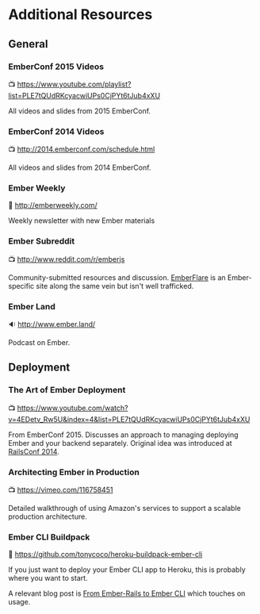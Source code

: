 # Additional Resources

## General

### EmberConf 2015 Videos

:tv: https://www.youtube.com/playlist?list=PLE7tQUdRKcyacwiUPs0CjPYt6tJub4xXU

All videos and slides from 2015 EmberConf.

### EmberConf 2014 Videos

:tv: http://2014.emberconf.com/schedule.html

All videos and slides from 2014 EmberConf.

### Ember Weekly

:book: http://emberweekly.com/

Weekly newsletter with new Ember materials

### Ember Subreddit

:tv: http://www.reddit.com/r/emberjs

Community-submitted resources and discussion. [EmberFlare](https://emberflare.com/entries) is an Ember-specific site along the same vein but isn't well trafficked.

### Ember Land

:sound: http://www.ember.land/

Podcast on Ember.

## Deployment

### The Art of Ember Deployment

:tv: https://www.youtube.com/watch?v=4EDetv_Rw5U&index=4&list=PLE7tQUdRKcyacwiUPs0CjPYt6tJub4xXU

From EmberConf 2015. Discusses an approach to managing deploying Ember and your backend separately. Original idea was introduced at [RailsConf 2014](https://www.youtube.com/watch?v=QZVYP3cPcWQ).

### Architecting Ember in Production

:tv: https://vimeo.com/116758451

Detailed walkthrough of using Amazon's services to support a scalable production architecture.

### Ember CLI Buildpack

:book: https://github.com/tonycoco/heroku-buildpack-ember-cli

If you just want to deploy your Ember CLI app to Heroku, this is probably where you want to start.

A relevant blog post is [From Ember-Rails to Ember CLI](http://robots.thoughtbot.com/migrating-from-ember-rails-to-ember-cli) which touches on usage.

